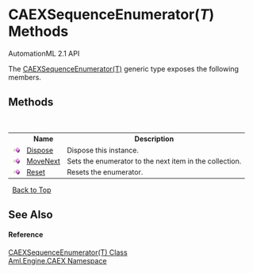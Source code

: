 # CAEXSequenceEnumerator(*T*) Methods
AutomationML 2.1 API 

The <a href="T_Aml_Engine_CAEX_CAEXSequenceEnumerator_1">CAEXSequenceEnumerator(T)</a> generic type exposes the following members.


## Methods
&nbsp;<table><tr><th></th><th>Name</th><th>Description</th></tr><tr><td>![Public method](media/pubmethod.gif "Public method")</td><td><a href="M_Aml_Engine_CAEX_CAEXSequenceEnumerator_1_Dispose">Dispose</a></td><td>
Dispose this instance.</td></tr><tr><td>![Public method](media/pubmethod.gif "Public method")</td><td><a href="M_Aml_Engine_CAEX_CAEXSequenceEnumerator_1_MoveNext">MoveNext</a></td><td>
Sets the enumerator to the next item in the collection.</td></tr><tr><td>![Public method](media/pubmethod.gif "Public method")</td><td><a href="M_Aml_Engine_CAEX_CAEXSequenceEnumerator_1_Reset">Reset</a></td><td>
Resets the enumerator.</td></tr></table>&nbsp;
<a href="#caexsequenceenumerator(*t*)-methods">Back to Top</a>

## See Also


#### Reference
<a href="T_Aml_Engine_CAEX_CAEXSequenceEnumerator_1">CAEXSequenceEnumerator(T) Class</a><br /><a href="N_Aml_Engine_CAEX">Aml.Engine.CAEX Namespace</a><br />